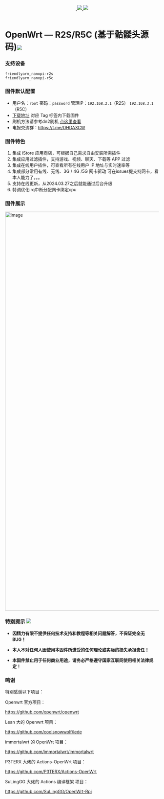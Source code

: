 
<div align="center">
<a href="/LICENSE">
    <img src="https://img.shields.io/github/license/MilesPoupart/OpenWrt_RockChip?style=flat&a=1" alt="">
  </a>
  </a><a href="https://github.com/MilesPoupart/OpenWrt_RockChip/releases">
    <img src="https://img.shields.io/github/release/MilesPoupart/OpenWrt_RockChip.svg?style=flat">
  </a><a href="hhttps://github.com/MilesPoupart/OpenWrt_RockChip/releases">
    <img src="https://img.shields.io/github/downloads/MilesPoupart/OpenWrt_RockChip/total?style=flat">
  </a>
</div>
<br>

# OpenWrt — R2S/R5C (基于骷髅头源码)<img src="https://img.shields.io/github/downloads/MilesPoupart/OpenWrt_RockChip/total.svg?style=for-the-badge&color=32C955"/>

### 支持设备
```
friendlyarm_nanopi-r2s
friendlyarm_nanopi-r5c
```

### 固件默认配置
- 用户名：`root` 密码：`password` 管理IP：`192.168.2.1`（R2S） `192.168.3.1`（R5C）
- [下载地址](https://github.com/MilesPoupart/OpenWrt_RockChip/releases) 对应 Tag 标签内下载固件
- 刷机方法请参考dn2刷机 [点这里查看](https://github.com/DHDAXCW/OpenWrt_RockChip/blob/master/data/emmc.md)
- 电报交流群：https://t.me/DHDAXCW

### 固件特色
1. 集成 iStore 应用商店，可根据自己需求自由安装所需插件
2. 集成应用过滤插件，支持游戏、视频、聊天、下载等 APP 过滤
3. 集成在线用户插件，可查看所有在线用户 IP 地址与实时速率等
4. 集成部分常用有线、无线、3G / 4G /5G 网卡驱动 可在issues提支持网卡，看本人能力了。。。
5. 支持在线更新，从2024.03.27之后就能通过后台升级
6. 特调优化irq中断分配网卡绑定cpu

### 固件展示
<img width="1304" alt="image" src="https://github.com/DHDAXCW/OpenWrt_RockChip/assets/74764072/acc32c0b-a8aa-4250-88c1-a1d4d3f24ec2">

### 特别提示 [![](https://img.shields.io/badge/-个人免责声明-FFFFFF.svg)](#特别提示-)

- **因精力有限不提供任何技术支持和教程等相关问题解答，不保证完全无 BUG！**

- **本人不对任何人因使用本固件所遭受的任何理论或实际的损失承担责任！**

- **本固件禁止用于任何商业用途，请务必严格遵守国家互联网使用相关法律规定！**

### 鸣谢

特别感谢以下项目：

Openwrt 官方项目：

<https://github.com/openwrt/openwrt>

Lean 大的 Openwrt 项目：

<https://github.com/coolsnowwolf/lede>

immortalwrt 的 OpenWrt 项目：

<https://github.com/immortalwrt/immortalwrt>

P3TERX 大佬的 Actions-OpenWrt 项目：

<https://github.com/P3TERX/Actions-OpenWrt>

SuLingGG 大佬的 Actions 编译框架 项目：

https://github.com/SuLingGG/OpenWrt-Rpi
